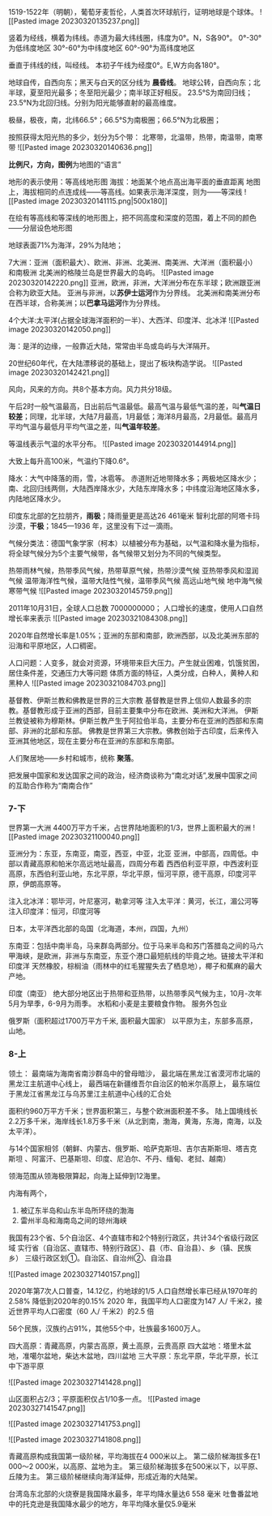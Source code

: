 1519-1522年（明朝），葡萄牙麦哲伦，人类首次环球航行，证明地球是个球体。
![[Pasted image 20230320135237.png]]

竖着为经线，横着为纬线。赤道为最大纬线圈，纬度为0°。N，S各90°。
0°-30°为低纬度地区
30°-60°为中纬度地区 
60°-90°为高纬度地区 

垂直于纬线的线，叫经线。 本初子午线为经度0°。E,W方向各180°。

地球自传，自西向东；黑天与白天的区分线为 **晨昏线**。
地球公转，自西向东；北半球，夏至阳光最多；冬至阳光最少；南半球正好相反。
23.5°S为南回归线；23.5°N为北回归线。分别为阳光能够直射的最高维度。

极昼，极夜，南，北纬66.5°；66.5°S为南极圈；66.5°N为北极圈；

按照获得太阳光热的多少，划分为5个带：
北寒带，北温带，热带，南温带，南寒带
![[Pasted image 20230320140636.png]]



**比例尺，方向，图例**为地图的“语言”


地形的表示使用：等高线地形图
海拔：地面某个地点高出海平面的垂直距离
地图上，海拔相同的点连成线——等高线。如果表示海洋深度，则为——等深线
![[Pasted image 20230320141115.png|500x180]]


在绘有等高线和等深线的地形图上，把不同高度和深度的范围，着上不同的颜色——分层设色地形图


地球表面71%为海洋，29%为陆地；

7大洲：亚洲（面积最大）、欧洲、非洲、北美洲、南美洲、大洋洲（面积最小）和南极洲
北美洲的格陵兰岛是世界最大的岛屿。
![[Pasted image 20230320142220.png]]
亚洲，欧洲，非洲，大洋洲分布在东半球；欧洲跟亚洲合称为欧亚大陆。
亚洲与非洲，以**苏伊士运河**作为分界线。
北美洲和南美洲分布在西半球，合称美洲；以**巴拿马运河**作为分界线。

4个大洋:太平洋(占据全球海洋面积的一半）、大西洋、印度洋、北冰洋
![[Pasted image 20230320142050.png]]


海：是洋的边缘，一般靠近大陆，常常由半岛或岛屿与大洋隔开。

20世纪60年代，在大陆漂移说的基础上，提出了板块构造学说。
![[Pasted image 20230320142421.png]]

风向，风来的方向。共8个基本方向。风力共分18级。

午后2时一般气温最高，日出前后气温最低。最高气温与最低气温的差，叫**气温日较差**；同理，北半球，大陆7月最高，1月最低；海洋8月最高，2月最低。最高月平均气温与最低月平均气温之差，叫**气温年较差**。

等温线表示气温的水平分布。
![[Pasted image 20230320144914.png]]






大致上每升高100米，气温约下降0.6°。

降水：大气中降落的雨，雪，冰雹等。
赤道附近地带降水多；两极地区降水少；南、北回归线两侧，大陆西岸降水少，大陆东岸降水多；中纬度沿海地区降水多，内陆地区降水少。

印度东北部的乞拉朋齐，**雨极**；降雨量更是高达26 461毫米
智利北部的阿塔卡玛沙漠，**干极**；1845—1936 年，这里没有下过一滴雨。

气候分类法：德国气象学家（柯本）以植被分布为基础，以气温和降水量为指标，将全球气候分为5个主要气候带，各气候带又划分为不同的气候类型。

热带雨林气候，热带季风气候，热带草原气候，热带沙漠气候
亚热带季风和湿润气候 
温带海洋性气候，温带大陆性气候，温带季风气候 
高远山地气候 
地中海气候 
寒带气候
![[Pasted image 20230320145759.png]]


2011年10月31日，全球人口总数 7000000000；
人口增长的速度，使用人口自然增长率来表示
![[Pasted image 20230321084308.png]]

2020年自然增长率是1.05%；亚洲的东部和南部，欧洲西部，以及北美洲东部的沿海和平原地区，人口稠密。

人口问题：人变多，就会对资源，环境带来巨大压力。产生就业困难，饥饿贫困，居住条件差，交通压力大等问题
体质方面的特征，人类分成，白种人，黄种人和黑种人
![[Pasted image 20230321084703.png]]

基督教、伊斯兰教和佛教是世界的三大宗教
基督教是世界上信仰人数最多的宗教。基督教形成于亚洲的西部，目前主要集中分布在欧洲、美洲和大洋洲。
伊斯兰教徒被称为穆斯林。伊斯兰教产生于阿拉伯半岛，主要分布在亚洲的西部和东南部、非洲的北部和东部。
佛教是世界第三大宗教。佛教创始于古印度，后来传入亚洲其他地区，现在主要分布在亚洲的东部和东南部。


人们聚居地——乡村和城市，统称 **聚落**。

把发展中国家和发达国家之间的政治，经济商谈称为“南北对话”,发展中国家之间的互助合作称为“南南合作”


### 7-下 









世界第一大洲 
4400万平方千米，占世界陆地面积的1/3，世界上面积最大的洲
![[Pasted image 20230321100040.png]]


亚洲分为：东亚，东南亚，南亚，西亚，中亚，北亚
亚洲，中部高，四周低。中部以青藏高原和帕米尔高远地址最高，四周分布着 西西伯利亚平原，中西波利亚高原，东西伯利亚山地，东北平原，华北平原，恒河平原，德干高原，印度河平原，伊朗高原等。

注入北冰洋：鄂毕河，叶尼塞河，勒拿河等 
注入太平洋：黄河，长江，湄公河等 
注入印度洋：恒河，印度河等


日本，太平洋西北部的岛国（北海道，本州，四国，九州）



东南亚：包括中南半岛，马来群岛两部分。位于马来半岛和苏门答腊岛之间的马六甲海峡，是欧洲，非洲与东南亚，东亚个港口最短航线的毕竟之地。链接太平洋和印度洋 
天然橡胶，棕榈油（雨林中的红毛猩猩失去了栖息地），椰子和蕉麻的最大产地。


印度（南亚）
绝大部分地区出于热带和亚热带，以热带季风气候为主，10月-次年5月为旱季，6-9月为雨季。
水稻和小麦是主要粮食作物。
服务外包业

俄罗斯（面积超过1700万平方千米, 面积最大国家）
以平原为主，东部多高原，山地。


### 8-上 





领土：
最南端为海南省南沙群岛中的曾母暗沙，
最北端在黑龙江省漠河市北端的黑龙江主航道中心线上，
最西端在新疆维吾尔自治区的帕米尔高原上，
最东端位于黑龙江省黑龙江与乌苏里江主航道中心线的汇合处

面积约960万平方千米；世界面积第三，与整个欧洲面积差不多。
陆上国境线长2.2万多千米，海岸线长1.8万多千米（从北到南，渤海，黄海，东海，南海，以及太平洋）。

与14个国家相邻（朝鲜、内蒙古、俄罗斯、哈萨克斯坦、吉尔吉斯斯坦、塔吉克斯坦 、阿富汗、巴基斯坦、印度、尼泊尔、不丹、缅甸、老挝、越南）

领海范围从领海极限算起，向海上延伸到12海里。

内海有两个，
1. 被辽东半岛和山东半岛所环绕的渤海
2. 雷州半岛和海南岛之间的琼州海峡


我国有23个省、5个自治区、4个直辖市和2个特别行政区，共计34个省级行政区域
实行省（自治区、直辖市、特别行政区）、县（市、自治县）、乡（镇、民族乡）
三级行政区划①。自治区、自治州②、自治县

![[Pasted image 20230327140157.png]]



2020年第7次人口普查，14.12亿，约地球的1/5
人口自然增长率已经从1970年的2.58% 降低到2020年的0.15%
2020 年，我国平均人口密度为147 人/ 千米2，接近世界平均人口密度（60 人/ 千米2）的2.5 倍

56个民族，汉族约占91%，其他55个中，壮族最多1600万人。


四大高原：青藏高原，内蒙古高原，黄土高原，云贵高原
四大盆地：塔里木盆地，准噶尔盆地，柴达木盆地，四川盆地
三大平原：东北平原，华北平原，长江中下游平原 

![[Pasted image 20230327141428.png]]


山区面积占2/3；平原面积仅占1/10多一点。
![[Pasted image 20230327141547.png]]


![[Pasted image 20230327141753.png]]


![[Pasted image 20230327141808.png]]

青藏高原构成我国第一级阶梯，平均海拔在4 000米以上。
第二级阶梯海拔多在1 000〜2 000米，以高原、盆地为主。
第三级阶梯海拔多在500米以下，以平原、丘陵为主。
第三级阶梯继续向海洋延伸，形成近海的大陆架。



台湾岛东北部的火烧寮是我国降水最多，年平均降水量达6 558 毫米 
吐鲁番盆地中的托克逊是我国降水最少的地方，年平均降水量仅5.9毫米









